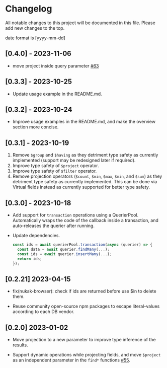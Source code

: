 # Changelog

All notable changes to this project will be documented in this file. Please add new changes to the top.

date format is [yyyy-mm-dd]

## [0.4.0] - 2023-11-06

- move project inside query parameter [#63](https://github.com/rogerpadilla/nukak/pull/63)

## [0.3.3] - 2023-10-25

- Update usage example in the README.md.

## [0.3.2] - 2023-10-24

- Improve usage examples in the README.md, and make the overview section more concise.

## [0.3.1] - 2023-10-19

1. Remove `$group` and `$having` as they detriment type safety as currently implemented (support may be redesigned later if required).
2. Improve type safety of `$project` operator.
3. Improve type safety of `$filter` operator.
4. Remove projection operators (`$count`, `$min`, `$max`, `$min`, and `$sum`) as they detriment type safety as currently implemented. This can be done via Virtual fields instead as currently supported for better type safety.

## [0.3.0] - 2023-10-18

- Add support for `transaction` operations using a QuerierPool.
  Automatically wraps the code of the callback inside a transaction, and auto-releases the querier after running.
- Update dependencies.

  ```ts
  const ids = await querierPool.transaction(async (querier) => {
    const data = await querier.findMany(...);
    const ids = await querier.insertMany(...);
    return ids;
  });
  ```

## [0.2.21] 2023-04-15

- fix(nukak-browser): check if ids are returned before use $in to delete them.

- Reuse community open-source npm packages to escape literal-values according to each DB vendor.

## [0.2.0] 2023-01-02

- Move projection to a new parameter to improve type inference of the results.

- Support dynamic operations while projecting fields, and move `$project` as an independent parameter in the `find*` functions [#55](https://github.com/rogerpadilla/nukak/pull/55).
